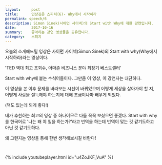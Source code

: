 ```yaml
---
layout:     post
title:      인상깊은 스피치(6)- Why에서 시작하라
permalink: speech/6
description: Simon Sinek(사이먼 사이넥)의 Start with Why에 대한 강연입니다.
date:       2017-10-16
summary:    좋아하는 강연 영상들을 공유합니다.
category: 	스피치
---
```


오늘의 소개해드릴 영상은 사이먼 사이넥(Simon Sinek)의 Start with why(Why에서 시작하라)라는 영상이다.

'TED 역대 최고 조회수, 아마존 비즈니스 분야 최장기 베스트셀러'

Start with why에 붙는 수식어들이다. 그만큼 이 영상, 이 강연자는 대단하다.

이 영상을 본 이후 문제를 바라보는 시선이 바뀌었으며 어떻게 세상을 살아가야 할 지, 어떻게 사람을 설득해야 하는지에 대해 조금이나마 배우게 되었다.

(책도 있는데 되게 좋다!)

내가 추천하는 최고의 영상 중 하나이므로 다들 꼭꼭 보셨으면 좋겠다. Start with why를 한국어로 '나는 왜 이 일을 하는가?'라고 번역을 하는데 번역이 맞는 것 같기도하고 아닌 것 같기도하다. 

왜 그런지는 영상을 통해 한번 생각해보시길 바란다!

<br>

{% include youtubeplayer.html id="u4ZoJKF_VuA" %} 
